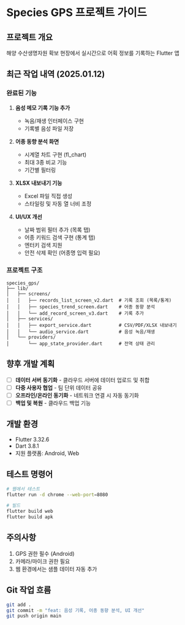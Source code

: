 # Species GPS 프로젝트 가이드

## 프로젝트 개요
해양 수산생명자원 확보 현장에서 실시간으로 어획 정보를 기록하는 Flutter 앱

## 최근 작업 내역 (2025.01.12)

### 완료된 기능
1. **음성 메모 기록 기능 추가**
   - 녹음/재생 인터페이스 구현
   - 기록별 음성 파일 저장

2. **어종 동향 분석 화면**
   - 시계열 차트 구현 (fl_chart)
   - 최대 3종 비교 기능
   - 기간별 필터링

3. **XLSX 내보내기 기능**
   - Excel 파일 직접 생성
   - 스타일링 및 자동 열 너비 조정

4. **UI/UX 개선**
   - 날짜 범위 필터 추가 (목록 탭)
   - 어종 키워드 검색 구현 (통계 탭)
   - 엔터키 검색 지원
   - 안전 삭제 확인 (어종명 입력 필요)

### 프로젝트 구조
```
species_gps/
├── lib/
│   ├── screens/
│   │   ├── records_list_screen_v2.dart  # 기록 조회 (목록/통계)
│   │   ├── species_trend_screen.dart    # 어종 동향 분석
│   │   └── add_record_screen_v3.dart    # 기록 추가
│   ├── services/
│   │   ├── export_service.dart          # CSV/PDF/XLSX 내보내기
│   │   └── audio_service.dart           # 음성 녹음/재생
│   └── providers/
│       └── app_state_provider.dart      # 전역 상태 관리
```

## 향후 개발 계획
- [ ] **데이터 서버 동기화** - 클라우드 서버에 데이터 업로드 및 취합
- [ ] **다중 사용자 협업** - 팀 단위 데이터 공유
- [ ] **오프라인/온라인 동기화** - 네트워크 연결 시 자동 동기화
- [ ] **백업 및 복원** - 클라우드 백업 기능

## 개발 환경
- Flutter 3.32.6
- Dart 3.8.1
- 지원 플랫폼: Android, Web

## 테스트 명령어
```bash
# 웹에서 테스트
flutter run -d chrome --web-port=8080

# 빌드
flutter build web
flutter build apk
```

## 주의사항
1. GPS 권한 필수 (Android)
2. 카메라/마이크 권한 필요
3. 웹 환경에서는 샘플 데이터 자동 추가

## Git 작업 흐름
```bash
git add .
git commit -m "feat: 음성 기록, 어종 동향 분석, UI 개선"
git push origin main
```